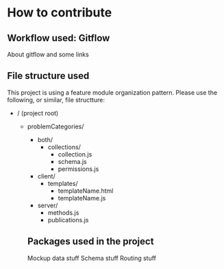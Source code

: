 # How to contribute

## Workflow used: Gitflow

About gitflow and some links


## File structure used
This project is using a feature module organization pattern. Please use the following, or similar, file structture:

* / (project root)
  * problemCategories/
    * both/
      * collections/
        * collection.js
        * schema.js
        * permissions.js
    * client/
      * templates/
        * templateName.html
        * templateName.js
    * server/
      * methods.js
      * publications.js
      
      
    ## Packages used in the project
    Mockup data stuff
    Schema stuff
    Routing stuff
    
